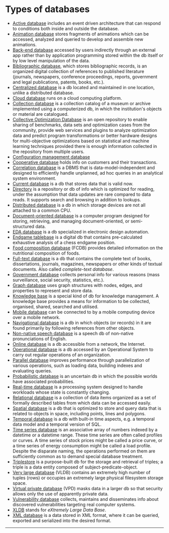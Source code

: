 # Types of databases


* [Active database][47] includes an event driven architecture that can respond to conditions both inside and outside the database.
* [Animation database][48] stores fragments of animations which can be accessed, analyzed and queried to develop and assemble new animations.
* [Back-end database][49] accessed by users indirectly through an external app rather than by application programming stored within the db itself or by low level manipulation of the data.
* [Bibliographic database][50], which stores bibliographic records, is an organized digital collection of references to published literature (journals, newspapers, conference proceedings, reports, government and legal publications, patents, books, etc.).
* [Centralized database][51] is a db located and maintained in one location, unlike a distributed database.
* [Cloud database][52] runs on a cloud computing platform.
* [Collection database][53] is a collection catalog of a museum or archive implemented using a computerized db, in which the institution's objects or material are catalogued.
* [Collective Optimization Database][54] is an open repository to enable sharing of benchmarks, data sets and optimization cases from the community, provide web services and plugins to analyze optimization data and predict program transformations or better hardware designs for multi-objective optimizations based on statistical and machine learning techniques provided there is enough information collected in the repository from multiple users.
* [Configuration management database][55]
* [Cooperative database][56] holds info on customers and their transactions.
* [Correlation database][57] is a DBMS that is data-model-independent and designed to efficiently handle unplanned, ad hoc queries in an analytical system environment.
* [Current database][58] is a db that stores data that is valid now.
* [Directory][59] is a repository or db of info which is optimized for reading, under the assumption that data updates are rare compared to data reads. It supports search and browsing in addition to lookups.
* [Distributed database][60] is a db in which storage devices are not all attached to a common CPU.
* [Document-oriented database][61] is a computer program designed for storing, retrieving, and managing document-oriented, or semi-structured data.
* [EDA database][62] is a db specialized in electronic design automation.
* [Endgame tablebase][63] is a digital db that contains pre-calculated exhaustive analysis of a chess endgame position.
* [Food composition database][64] (FCDB) provides detailed information on the nutritional composition of foods.
* [Full-text database][65] is a db that contains the complete text of books, dissertations, journals, magazines, newspapers or other kinds of textual documents. Also called *complete-text database*.
* [Government database][66] collects personal info for various reasons (mass surveillance, social security, statistics, etc.).
* [Graph database][67] uses graph structures with nodes, edges, and properties to represent and store data.
* [Knowledge base][68] is a special kind of db for knowledge management. A knowledge base provides a means for information to be collected, organised, shared, searched and utilised.
* [Mobile database][69] can be connected to by a mobile computing device over a mobile network.
* [Navigational database][70] is a db in which objects (or records) in it are found primarily by following references from other objects.
* [Non-native speech database][71] is a speech db of non-native pronunciations of English.
* [Online database][72] is a db accessible from a network, the Internet.
* [Operational database][73] is a db accessed by an Operational System to carry out regular operations of an organization.
* [Parallel database][74] improves performance through parallelization of various operations, such as loading data, building indexes and evaluating queries.
* [Probabilistic database][75] is an uncertain db in which the possible worlds have associated probabilities.
* [Real-time database][76] is a processing system designed to handle workloads whose state is constantly changing.
* [Relational database][77] is a collection of data items organized as a set of formally described tables from which data can be accessed easily.
* [Spatial database][78] is a db that is optimized to store and query data that is related to objects in space, including points, lines and polygons.
* [Temporal database][79] is a db with built-in time aspects, e.g. a temporal data model and a temporal version of SQL.
* [Time series database][80] is an associative array of numbers indexed by a datetime or a datetime range. These time series are often called profiles or curves. A time series of stock prices might be called a price curve, or a time series of energy consumption might be called a load profile. Despite the disparate naming, the operations performed on them are sufficiently common as to demand special database treatment.
* [Triplestore][81] is a purpose-built db for the storage and retrieval of triples; a triple is a data entity composed of subject-predicate-object.
* [Very large database][82] (VLDB) contains an extremely high number of tuples (rows) or occupies an extremely large physical filesystem storage space.
* [Virtual private database][83] (VPD) masks data in a larger db so that security allows only the use of apparently private data.
* [Vulnerability database][84] collects, maintains and disseminates info about discovered vulnerabilities targeting real computer systems.
* [XLDB][85] stands for *eXtremely Large Data Base*.
* [XML database][86] is a data stored in XML format, where it can be queried, exported and serialized into the desired format.



---

[44]: https://en.wikipedia.org/wiki/Information "Information"
[45]: https://en.wikipedia.org/wiki/Computer_data "Computer data"

[47]: https://en.wikipedia.org/wiki/Active_database "Active database"
[48]: https://en.wikipedia.org/wiki/Animation_database "Animation database"
[49]: https://en.wikipedia.org/wiki/Back-end_database "Back-end database"
[50]: https://en.wikipedia.org/wiki/Bibliographic_database "Bibliographic database"
[51]: https://en.wikipedia.org/wiki/Centralized_database "Centralized database"
[52]: https://en.wikipedia.org/wiki/Cloud_database "Cloud database"
[53]: https://en.wikipedia.org/wiki/Collection_database "Collection database"
[54]: https://en.wikipedia.org/wiki/Collective_Optimization_Database "Collective Optimization Database"
[55]: https://en.wikipedia.org/wiki/Configuration_management_database "Configuration management database"
[56]: https://en.wikipedia.org/wiki/Cooperative_database "Cooperative database"
[57]: https://en.wikipedia.org/wiki/Correlation_database "Correlation database"
[58]: https://en.wikipedia.org/wiki/Current_database "Current database"
[59]: https://en.wikipedia.org/wiki/Directory_(databases) "Directory (databases)"
[60]: https://en.wikipedia.org/wiki/Distributed_database "Distributed database"
[61]: https://en.wikipedia.org/wiki/Document-oriented_database "Document-oriented database"
[62]: https://en.wikipedia.org/wiki/EDA_database "EDA database"
[63]: https://en.wikipedia.org/wiki/Endgame_tablebase "Endgame tablebase"
[64]: https://en.wikipedia.org/wiki/Food_composition_database "Food composition database"
[65]: https://en.wikipedia.org/wiki/Full-text_database "Full-text database"
[66]: https://en.wikipedia.org/wiki/Government_database "Government database"
[67]: https://en.wikipedia.org/wiki/Graph_database "Graph database"
[68]: https://en.wikipedia.org/wiki/Knowledge_base "Knowledge base"
[69]: https://en.wikipedia.org/wiki/Mobile_database "Mobile database"
[70]: https://en.wikipedia.org/wiki/Navigational_database "Navigational database"
[71]: https://en.wikipedia.org/wiki/Non-native_speech_database "Non-native speech database"
[72]: https://en.wikipedia.org/wiki/Online_database "Online database"
[73]: https://en.wikipedia.org/wiki/Operational_database "Operational database"
[74]: https://en.wikipedia.org/wiki/Parallel_database "Parallel database"
[75]: https://en.wikipedia.org/wiki/Probabilistic_database "Probabilistic database"
[76]: https://en.wikipedia.org/wiki/Real-time_database "Real-time database"
[77]: https://en.wikipedia.org/wiki/Relational_database "Relational database"
[78]: https://en.wikipedia.org/wiki/Spatial_database "Spatial database"
[79]: https://en.wikipedia.org/wiki/Temporal_database "Temporal database"
[80]: https://en.wikipedia.org/wiki/Time_series_database "Time series database"
[81]: https://en.wikipedia.org/wiki/Triplestore "Triplestore"
[82]: https://en.wikipedia.org/wiki/Very_large_database "Very large database"
[83]: https://en.wikipedia.org/wiki/Virtual_private_database "Virtual private database"
[84]: https://en.wikipedia.org/wiki/Vulnerability_database "Vulnerability database"
[85]: https://en.wikipedia.org/wiki/XLDB "XLDB"
[86]: https://en.wikipedia.org/wiki/XML_database "XML database"
